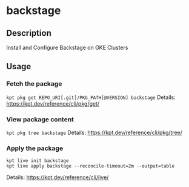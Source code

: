 # backstage

## Description

Install and Configure Backstage on GKE Clusters

## Usage

### Fetch the package

`kpt pkg get REPO_URI[.git]/PKG_PATH[@VERSION] backstage`
Details: https://kpt.dev/reference/cli/pkg/get/

### View package content

`kpt pkg tree backstage`
Details: https://kpt.dev/reference/cli/pkg/tree/

### Apply the package

```Shell
kpt live init backstage
kpt live apply backstage --reconcile-timeout=2m --output=table
```

Details: https://kpt.dev/reference/cli/live/
